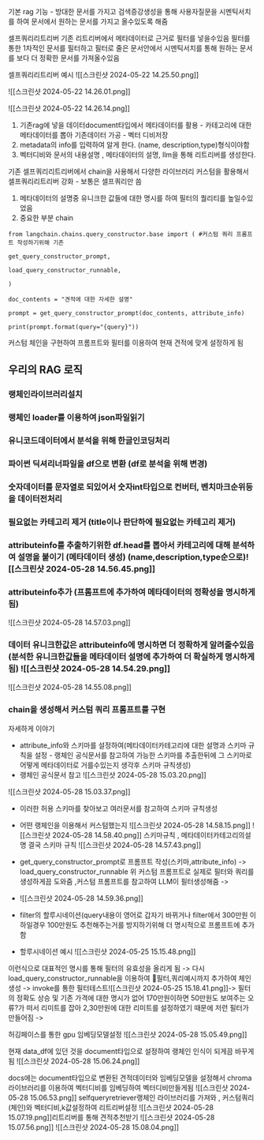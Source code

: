 기본 rag 기능 - 방대한 문서를 가지고 검색증강생성을 통해 사용자질문을 시멘틱서치를 하여 문서에서 원하는 문서를 가지고 올수있도록 해줌


셀프쿼리리트리버
기존 리트리버에서 메타데이터로 근거로 필터를 넣을수있음
필터를 통한 1차적인 문서를 필터하고 필터로 줄은 문서안에서 시멘틱서치를 통해 원하는 문서를 보다 더 정확한 문서를 가져올수있음 

 
 셀프쿼리리트리버 예시
![[스크린샷 2024-05-22 14.25.50.png]]

![[스크린샷 2024-05-22 14.26.01.png]]

![[스크린샷 2024-05-22 14.26.14.png]]

1. 기존rag에 넣을 데이터document타입에서 메타데이터를 활용 -  카테고리에 대한 메타데이터를 뽑아 기존데이터 가공 - 벡터 디비저장
2. metadata의 info를 입력하여 알게 한다. (name, description,type)형식이야함
3. 벡터디비와 문서의 내용설명 , 메타데이터의 설명, llm을 통해 리트리버를 생성한다.

기존 셀프쿼리리트리버에서 chain을 사용해서 다양한 라이브러리 커스텀을 활용해서 셀프쿼리리트리버 강화 - 보통은 셀프쿼리만 씀 

1. 메타데이터의 설명중 유니크한 값들에 대한 명시를 하여 필터의 퀄리티를 높일수있었음 
2. 중요한 부분 chain

```
from langchain.chains.query_constructor.base import ( #커스텀 쿼리 프롬프트 작성하기위해 기존

get_query_constructor_prompt,

load_query_constructor_runnable,

)
```

```
doc_contents = "견적에 대한 자세한 설명"

prompt = get_query_constructor_prompt(doc_contents, attribute_info)

print(prompt.format(query="{query}"))
```
커스텀 체인을 구현하여 프롬프트와 필터를 이용하여 현재 견적에 맞게 설정하게 됨



## 우리의 RAG 로직
### 랭체인라이브러리설치 
### 랭체인 loader를 이용하여 json파일읽기
### 유니코드데이터에서 분석을 위해 한글인코딩처리
### 파이썬 딕셔리너파일을  df으로 변환 (df로 분석을 위해 변경) 
### 숫자데이터를 문자열로 되있어서 숫자int타입으로 컨버터, 벤치마크순위등을 데이터전처리
### 필요없는 카테고리 제거  (title이나 판단하에 필요없는 카테고리 제거)
### attributeinfo를 추출하기위한 df.head를 뽑아서 카테고리에 대해 분석하여 설명을 붙이기 (메타데이터 생성) (name,description,type순으로)![[스크린샷 2024-05-28 14.56.45.png]]
### attributeinfo추가 (프롬프트에 추가하여 메타데이터의 정확성을 명시하게 됨)
![[스크린샷 2024-05-28 14.57.03.png]]
###  데이터 유니크한값은 attributeinfo에 명시하면 더 정확하게 알려줄수있음(분석한 유니크한값들을 메타데이터 설명에 추가하여 더 확실하게 명시하게 됨)  ![[스크린샷 2024-05-28 14.54.29.png]]

![[스크린샷 2024-05-28 14.55.08.png]]
### chain을 생성해서 커스텀 쿼리 프롬프트를 구현 
자세하게 이야기 
- attribute_info와 스키마를 설정하여(메타데이터카테고리에 대한 설명과 스키마 규칙을 설정 - 랭체인 공식문서를 참고하여 가능한 스키마를 추출한뒤에 그 스키마로 어떻게 메타데이터로 거를수있는지 생각후 스키마 규칙생성)
- 랭체인 공식문서 참고
![[스크린샷 2024-05-28 15.03.20.png]]

![[스크린샷 2024-05-28 15.03.37.png]]
- 이러한 허용 스키마를 찾아보고 여러문서를 참고하여 스키마 규칙생성

- 어떤 랭체인을 이용해서 커스텀했는지 
![[스크린샷 2024-05-28 14.58.15.png]]
![[스크린샷 2024-05-28 14.58.40.png]]
											스키마규칙  ,          메타데이터카테고리의설명
결국 스키마 규칙
![[스크린샷 2024-05-28 14.57.43.png]]
- get_query_constructor_prompt로 프롬프트 작성(스키마,attribute_info) -> load_query_constructor_runnable 위 커스텀 프롬프트로 실제로 필터와 쿼리를 생성하게끔 도와줌 ,커스텀 프롬프트를 참고하여 LLM이  필터생성해줌 ->
- ![[스크린샷 2024-05-28 14.59.36.png]]
- filter의 할루시네이션(query내용이 영어로 갑자기 바뀌거나 filter에서 300만원 이하일경우 100만원도 추천해주는거를 방지하기위해 더 명시적으로 프롬프트에 추가함
- 할루시네이션 예시 
![[스크린샷 2024-05-25 15.15.48.png]]

이런식으로 대표적인 명시를 통해 필터의 유효성을 올리게 됨 -> 다시 load_query_constructor_runnable을 이용하여 필터,쿼리예시까지 추가하여 체인생성 -> invoke를 통한 필터테스트![[스크린샷 2024-05-25 15.18.41.png]]->
필터의 정확도 상승 및 기존 가격에 대한 명시가 없어 170만원이하면 50만원도 보여주는 오류?가 떠서 리미트를 잡아 2,30만원에 대한 리미트를 설정하였기 때문에 저런 필터가 만들어짐 ->  



허깅페이스를 통한 gpu 임베딩모델설정
![[스크린샷 2024-05-28 15.05.49.png]]


현재 data_df에 있던 것을 document타입으로 설정하여 랭체인 인식이 되게끔 바꾸게 됨
![[스크린샷 2024-05-28 15.06.24.png]]


docs에는 document타입으로 변환된 견적데이터와 임베딩모델을 설정해서 chroma라이브러리를 이용하여 벡터디비를 임베딩하여 벡터디비만들게됨
![[스크린샷 2024-05-28 15.06.53.png]]
selfqueryretriever랭체인 라이브러리를 가져와 , 커스텀쿼리(체인)와 벡터디비,k값설정하여 리트리버설정 ![[스크린샷 2024-05-28 15.07.19.png]]리트리버를 통해 견적추천받기 
![[스크린샷 2024-05-28 15.07.56.png]]
![[스크린샷 2024-05-28 15.08.04.png]]

